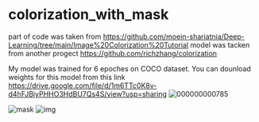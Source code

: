 # colorization_with_mask
part of code was taken from https://github.com/moein-shariatnia/Deep-Learning/tree/main/Image%20Colorization%20Tutorial
model was tacken from another progect https://github.com/richzhang/colorization

My model was trained for 6 epoches on COCO dataset.
You can dounload weights for this model from this link https://drive.google.com/file/d/1m6TTc0K8v-d4hFJBjyPHHO3HdBU7Qs4S/view?usp=sharing
![000000000785](https://user-images.githubusercontent.com/82718432/146407052-ea77e8fa-ac0c-404a-b6c3-176f43f595b4.jpg)

![mask](https://user-images.githubusercontent.com/82718432/146406967-6c6135a7-07d2-42b6-93ce-c40a266f9523.jpg)
![img](https://user-images.githubusercontent.com/82718432/146406998-8d589242-aefd-401f-8435-337ad1d23a70.jpg)
